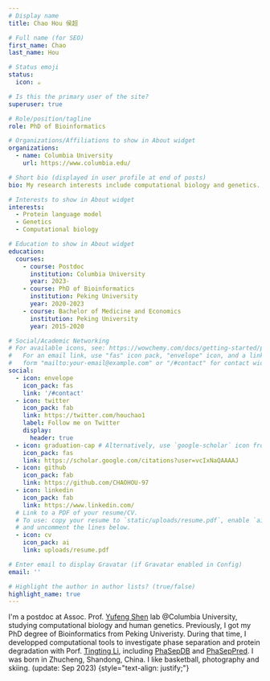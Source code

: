 ```yaml
---
# Display name
title: Chao Hou 侯超

# Full name (for SEO)
first_name: Chao
last_name: Hou

# Status emoji
status:
  icon: ☕️

# Is this the primary user of the site?
superuser: true

# Role/position/tagline
role: PhD of Bioinformatics

# Organizations/Affiliations to show in About widget
organizations:
  - name: Columbia University
    url: https://www.columbia.edu/

# Short bio (displayed in user profile at end of posts)
bio: My research interests include computational biology and genetics.

# Interests to show in About widget
interests:
  - Protein language model
  - Genetics
  - Computational biology

# Education to show in About widget
education:
  courses:
    - course: Postdoc
      institution: Columbia University
      year: 2023-
    - course: PhD of Bioinformatics
      institution: Peking University
      year: 2020-2023
    - course: Bachelor of Medicine and Economics
      institution: Peking University
      year: 2015-2020

# Social/Academic Networking
# For available icons, see: https://wowchemy.com/docs/getting-started/page-builder/#icons
#   For an email link, use "fas" icon pack, "envelope" icon, and a link in the
#   form "mailto:your-email@example.com" or "/#contact" for contact widget.
social:
  - icon: envelope
    icon_pack: fas
    link: '/#contact'
  - icon: twitter
    icon_pack: fab
    link: https://twitter.com/houchao1
    label: Follow me on Twitter
    display:
      header: true
  - icon: graduation-cap # Alternatively, use `google-scholar` icon from `ai` icon pack
    icon_pack: fas
    link: https://scholar.google.com/citations?user=vcIxNaQAAAAJ
  - icon: github
    icon_pack: fab
    link: https://github.com/CHAOHOU-97
  - icon: linkedin
    icon_pack: fab
    link: https://www.linkedin.com/
  # Link to a PDF of your resume/CV.
  # To use: copy your resume to `static/uploads/resume.pdf`, enable `ai` icons in `params.yaml`,
  # and uncomment the lines below.
  - icon: cv
    icon_pack: ai
    link: uploads/resume.pdf

# Enter email to display Gravatar (if Gravatar enabled in Config)
email: ''

# Highlight the author in author lists? (true/false)
highlight_name: true
---
```


I'm a postdoc at Assoc. Prof. [Yufeng Shen](http://www.columbia.edu/~ys2411) lab @Columbia University, studying computational biology and human genetics. Previously, I got my PhD degree of Bioinformatics from Peking Univeristy. During that time, I developped computational tools to investigate phase separation and protein degradation with Porf. [Tingting Li](http://bioinfolilab.phasep.pro/), including [PhaSepDB](http://db.phasep.pro/) and [PhaSepPred](http://predict.phasep.pro/). I was born in Zhucheng, Shandong, China. I like basketball, photography and skiing. (update: Sep 2023)
{style="text-align: justify;"}

